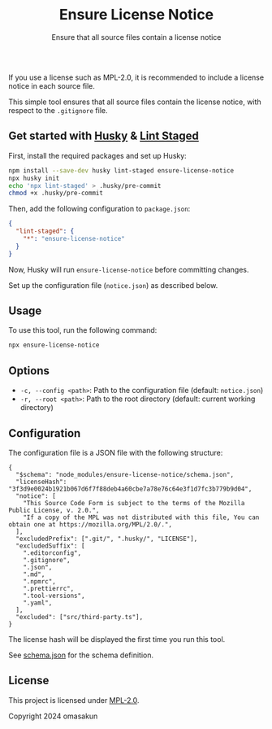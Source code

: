 <br>
<div align="center">
  <h1>Ensure License Notice</h1>
  <p>Ensure that all source files contain a license notice</p>
</div>
<br>
<br>

If you use a license such as MPL-2.0, it is recommended to include a license notice in each source file.

This simple tool ensures that all source files contain the license notice, with respect to the `.gitignore` file.

## Get started with [Husky](https://github.com/typicode/husky) & [Lint Staged](https://github.com/lint-staged/lint-staged)

First, install the required packages and set up Husky:

```bash
npm install --save-dev husky lint-staged ensure-license-notice
npx husky init
echo 'npx lint-staged' > .husky/pre-commit
chmod +x .husky/pre-commit
```

Then, add the following configuration to `package.json`:

```json
{
  "lint-staged": {
    "*": "ensure-license-notice"
  }
}
```

Now, Husky will run `ensure-license-notice` before committing changes.

Set up the configuration file (`notice.json`) as described below.

## Usage

To use this tool, run the following command:

```bash
npx ensure-license-notice
```

## Options

- `-c, --config <path>`: Path to the configuration file (default: `notice.json`)
- `-r, --root <path>`: Path to the root directory (default: current working directory)

## Configuration

The configuration file is a JSON file with the following structure:

```jsonc
{
  "$schema": "node_modules/ensure-license-notice/schema.json",
  "licenseHash": "3f3d9e0024b1921b067d6f7f88deb4a60cbe7a78e76c64e3f1d7fc3b779b9d04",
  "notice": [
    "This Source Code Form is subject to the terms of the Mozilla Public License, v. 2.0.",
    "If a copy of the MPL was not distributed with this file, You can obtain one at https://mozilla.org/MPL/2.0/.",
  ],
  "excludedPrefix": [".git/", ".husky/", "LICENSE"],
  "excludedSuffix": [
    ".editorconfig",
    ".gitignore",
    ".json",
    ".md",
    ".npmrc",
    ".prettierrc",
    ".tool-versions",
    ".yaml",
  ],
  "excluded": ["src/third-party.ts"],
}
```

The license hash will be displayed the first time you run this tool.

See [schema.json](./schema.json) for the schema definition.

## License

This project is licensed under [MPL-2.0](./LICENSE).

Copyright 2024 omasakun
